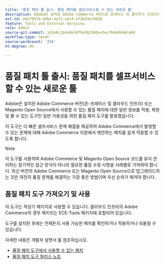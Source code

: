 ```yaml
---
title: '품질 패치 툴 출시: 품질 패치를 셀프서비스할 수 있는 새로운 툴'
description: Adobe은 설치된 Adobe Commerce 버전(온-프레미스 및 클라우드 인프라) 또는 Magento Open Source에서 사용할 수 있는 품질 패치에 대한 일반 정보를 적용, 복원 및 볼 수 있는 도구인 일반 가용성을 위한 품질 패치 도구를 발표했습니다.
exl-id: e6a79d16-84be-4a71-a41d-ef2b43ec98d9
feature: Tools and External Services
role: Admin
source-git-commit: 1d2e0c1b4a8e3d79a362500ee3ec7bde84a6ce0d
workflow-type: tm+mt
source-wordcount: '254'
ht-degree: 0%

---
```


# 품질 패치 툴 출시: 품질 패치를 셀프서비스할 수 있는 새로운 툴

Adobe은 설치된 Adobe Commerce 버전(온-프레미스 및 클라우드 인프라) 또는 Magento Open Source에서 사용할 수 있는 품질 패치에 대한 일반 정보를 적용, 복원 및 볼 수 있는 도구인 일반 가용성을 위한 품질 패치 도구를 발표했습니다.

이 도구는 더 빠른 셀프서비스 문제 해결을 제공하여 Adobe Commerce에서 발생할 수 있는 문제에 대해 Adobe Commerce 지원에서 제안하는 패치를 쉽게 적용할 수 있도록 합니다.

>[!NOTE]
>
>이 도구를 사용하여 Adobe Commerce 및 Magento Open Source 코드를 유지 관리하는 장기적인 접근 방식이 아니라 필요한 품질 수정 사항을 사례별로 가져와야 합니다. 최신 버전의 Adobe Commerce 또는 Magento Open Source으로 업그레이드하는 것은 여전히 품질 문제를 해결하는 가장 좋은 방법이며 우선 순위가 매겨야 합니다.

## 품질 패치 도구 가져오기 및 사용

이 도구는 작성기 패키지로 사용할 수 있습니다. 클라우드 인프라의 Adobe Commerce의 경우 패키지는 ECE-Tools 패키지에 포함되어 있습니다.

도구를 설치한 후에는 언제든지 사용 가능한 패치를 확인하거나 적용하거나 되돌릴 수 있습니다.

자세한 내용은 개발자 설명서 를 참조하십시오.

* [품질 패치 도구에서 사용할 수 있는 패치](https://devdocs.magento.com/quality-patches/tool.html#patch-grid)
* [품질 패치 도구 릴리스 노트](https://devdocs.magento.com/quality-patches/release-notes.html)
